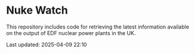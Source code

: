 # Nuke Watch

This repository includes code for retrieving the latest information available on the output of EDF nuclear power plants in the UK.

Last updated: 2025-04-09 22:10